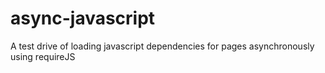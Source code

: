 # async-javascript
A test drive of loading javascript dependencies for pages asynchronously using requireJS
